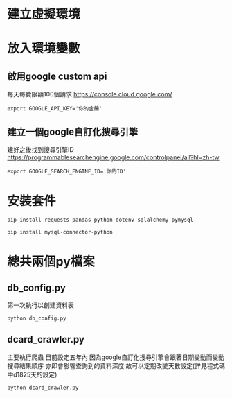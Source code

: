 # 建立虛擬環境

# 放入環境變數
## 啟用google custom api
每天每費限額100個請求
https://console.cloud.google.com/
```
export GOOGLE_API_KEY='你的金鑰'
```
## 建立一個google自訂化搜尋引擎
建好之後找到搜尋引擎ID
https://programmablesearchengine.google.com/controlpanel/all?hl=zh-tw

```
export GOOGLE_SEARCH_ENGINE_ID='你的ID'
```
# 安裝套件
```
pip install requests pandas python-dotenv sqlalchemy pymysql

pip install mysql-connector-python
```

# 總共兩個py檔案
## db_config.py
第一次執行以創建資料表
```
python db_config.py
```

## dcard_crawler.py
主要執行爬蟲
目前設定五年內
因為google自訂化搜尋引擎會跟著日期變動而變動搜尋結果順序
亦即會影響查詢到的資料深度
故可以定期改變天數設定(詳見程式碼中d1825天的設定)

```
python dcard_crawler.py
```
